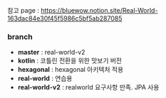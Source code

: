 참고 page : https://bluewow.notion.site/Real-World-163dac84e30f45f5986c5bf5ab287085

### branch
- **master** : real-world-v2
- **kotlin** : 코틀린 전환을 위한 맛보기 버전
- **hexagonal** : hexagonal 아키텍처 적용
- **real-world** : 연습용
- **real-world-v2** : realworld 요구사항 만족. JPA 사용
